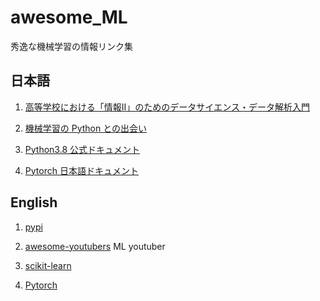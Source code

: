 # awesome_ML
秀逸な機械学習の情報リンク集

## 日本語
1. [高等学校における「情報II」のためのデータサイエンス・データ解析入門](https://www.stat.go.jp/teacher/comp-learn-04.html)

1. [機械学習の Python との出会い](https://github.com/tkamishima/mlmpy)

1. [Python3.8 公式ドキュメント](https://docs.python.org/ja/3.8/)

1. [Pytorch 日本語ドキュメント](https://yutaroogawa.github.io/pytorch_tutorials_jp/)

## English
1. [pypi](https://pypi.org/)

1. [awesome-youtubers](https://github.com/JoseDeFreitas/awesome-youtubers?utm_campaign=piqcy&utm_medium=email&utm_source=Revue%20newsletter#machine-learning)
ML youtuber

1. [scikit-learn](https://scikit-learn.org/stable/index.html)

1. [Pytorch](https://pytorch.org/)
